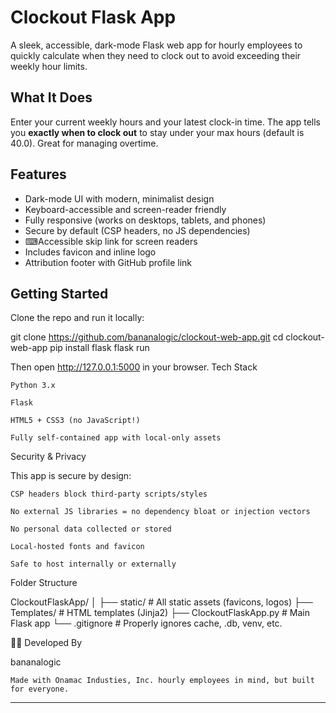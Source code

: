 # Clockout Flask App

A sleek, accessible, dark-mode Flask web app for hourly employees to quickly calculate when they need to clock out to avoid exceeding their weekly hour limits.

## What It Does

Enter your current weekly hours and your latest clock-in time. The app tells you **exactly when to clock out** to stay under your max hours (default is 40.0). Great for managing overtime.

## Features

- Dark-mode UI with modern, minimalist design
- Keyboard-accessible and screen-reader friendly
- Fully responsive (works on desktops, tablets, and phones)
- Secure by default (CSP headers, no JS dependencies)
- ⌨Accessible skip link for screen readers
- Includes favicon and inline logo
- Attribution footer with GitHub profile link

## Getting Started

Clone the repo and run it locally:

git clone https://github.com/bananalogic/clockout-web-app.git
cd clockout-web-app
pip install flask
flask run

Then open http://127.0.0.1:5000 in your browser.
Tech Stack

    Python 3.x

    Flask

    HTML5 + CSS3 (no JavaScript!)

    Fully self-contained app with local-only assets

Security & Privacy

This app is secure by design:

    CSP headers block third-party scripts/styles

    No external JS libraries = no dependency bloat or injection vectors

    No personal data collected or stored

    Local-hosted fonts and favicon

    Safe to host internally or externally

Folder Structure

ClockoutFlaskApp/
│
├── static/               # All static assets (favicons, logos)
├── Templates/            # HTML templates (Jinja2)
├── ClockoutFlaskApp.py   # Main Flask app
└── .gitignore            # Properly ignores cache, .db, venv, etc.

👨‍💻 Developed By

bananalogic

    Made with Onamac Industies, Inc. hourly employees in mind, but built for everyone.


---
